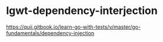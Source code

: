 # lgwt-dependency-interjection
https://quii.gitbook.io/learn-go-with-tests/v/master/go-fundamentals/dependency-injection
